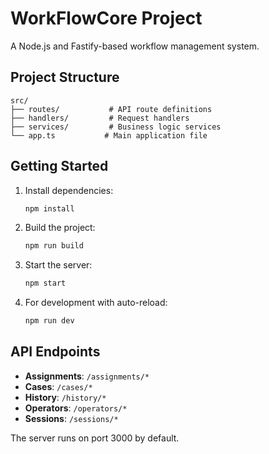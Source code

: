 # WorkFlowCore Project

A Node.js and Fastify-based workflow management system.

## Project Structure

```
src/
├── routes/           # API route definitions
├── handlers/         # Request handlers
├── services/         # Business logic services
└── app.ts           # Main application file
```

## Getting Started

1. Install dependencies:
   ```bash
   npm install
   ```

2. Build the project:
   ```bash
   npm run build
   ```

3. Start the server:
   ```bash
   npm start
   ```

4. For development with auto-reload:
   ```bash
   npm run dev
   ```

## API Endpoints

- **Assignments**: `/assignments/*`
- **Cases**: `/cases/*`
- **History**: `/history/*`
- **Operators**: `/operators/*`
- **Sessions**: `/sessions/*`

The server runs on port 3000 by default.